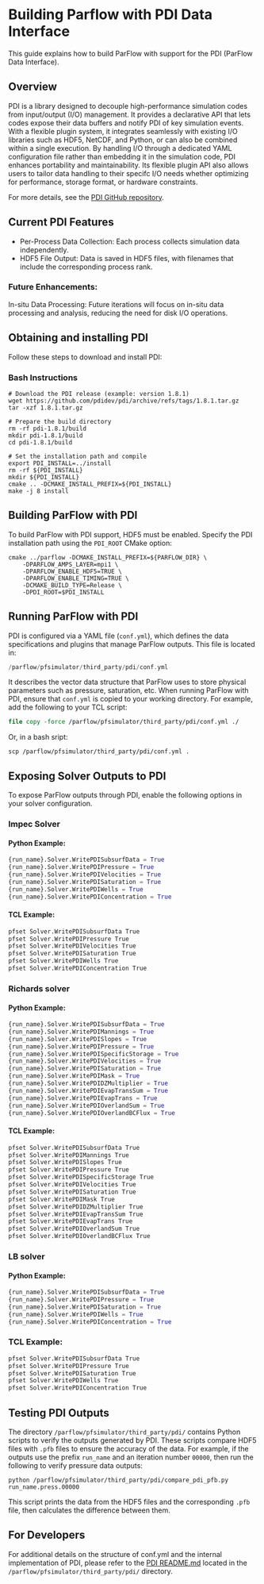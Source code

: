 # Building Parflow with PDI Data Interface

This guide explains how to build ParFlow with support for the PDI (ParFlow Data Interface).

## Overview

PDI is a library designed to decouple high-performance simulation codes from input/output (I/O) management. It provides a declarative API that lets codes expose their data buffers and notify PDI of key simulation events. With a flexible plugin system, it integrates seamlessly with existing I/O libraries such as HDF5, NetCDF, and Python, or can also be combined within a single execution. By handling I/O through a dedicated YAML configuration file rather than embedding it in the simulation code, PDI enhances portability and maintainability. Its flexible plugin API also allows users to tailor data handling to their specifc I/O needs whether optimizing for performance, storage format, or hardware constraints.

For more details, see the [PDI GitHub repository](https://github.com/pdidev/pdi/tree/main?tab=readme-ov-file#the-pdi-distribution).

## Current PDI Features
- Per-Process Data Collection: Each process collects simulation data independently.
- HDF5 File Output: Data is saved in HDF5 files, with filenames that include the corresponding process rank.

### Future Enhancements:

In-situ Data Processing: Future iterations will focus on in-situ data processing and analysis, reducing the need for disk I/O operations.

## Obtaining and installing PDI

Follow these steps to download and install PDI:

### Bash Instructions

```shell
# Download the PDI release (example: version 1.8.1)
wget https://github.com/pdidev/pdi/archive/refs/tags/1.8.1.tar.gz
tar -xzf 1.8.1.tar.gz

# Prepare the build directory
rm -rf pdi-1.8.1/build
mkdir pdi-1.8.1/build
cd pdi-1.8.1/build

# Set the installation path and compile
export PDI_INSTALL=../install
rm -rf ${PDI_INSTALL}
mkdir ${PDI_INSTALL}
cmake .. -DCMAKE_INSTALL_PREFIX=${PDI_INSTALL}
make -j 8 install
```

## Building ParFlow with PDI

To build ParFlow with PDI support, HDF5 must be enabled. Specify the PDI installation path using the `PDI_ROOT` CMake option:

```shell
cmake ../parflow -DCMAKE_INSTALL_PREFIX=${PARFLOW_DIR} \
    -DPARFLOW_AMPS_LAYER=mpi1 \
    -DPARFLOW_ENABLE_HDF5=TRUE \
    -DPARFLOW_ENABLE_TIMING=TRUE \
    -DCMAKE_BUILD_TYPE=Release \
    -DPDI_ROOT=$PDI_INSTALL
```

## Running ParFlow with PDI

PDI is configured via a YAML file (`conf.yml`), which defines the data specifications and plugins that manage ParFlow outputs. This file is located in:

```swift
/parflow/pfsimulator/third_party/pdi/conf.yml
```

It describes the vector data structure that ParFlow uses to store physical parameters such as pressure, saturation, etc. When running ParFlow with PDI, ensure that `conf.yml` is copied to your working directory. For example, add the following to your TCL script:

```tcl
file copy -force /parflow/pfsimulator/third_party/pdi/conf.yml ./

```
Or, in a bash sript:

```shell
scp /parflow/pfsimulator/third_party/pdi/conf.yml .
```
## Exposing Solver Outputs to PDI

To expose ParFlow outputs through PDI, enable the following options in your solver configuration.

### Impec Solver
#### Python Example:
```python
{run_name}.Solver.WritePDISubsurfData = True
{run_name}.Solver.WritePDIPressure = True
{run_name}.Solver.WritePDIVelocities = True
{run_name}.Solver.WritePDISaturation = True
{run_name}.Solver.WritePDIWells = True
{run_name}.Solver.WritePDIConcentration = True
```
#### TCL Example:
```tcl
pfset Solver.WritePDISubsurfData True
pfset Solver.WritePDIPressure True
pfset Solver.WritePDIVelocities True
pfset Solver.WritePDISaturation True
pfset Solver.WritePDIWells True
pfset Solver.WritePDIConcentration True
```

### Richards solver
#### Python Example:
```python
{run_name}.Solver.WritePDISubsurfData = True
{run_name}.Solver.WritePDIMannings = True
{run_name}.Solver.WritePDISlopes = True
{run_name}.Solver.WritePDIPressure = True
{run_name}.Solver.WritePDISpecificStorage = True
{run_name}.Solver.WritePDIVelocities = True
{run_name}.Solver.WritePDISaturation = True
{run_name}.Solver.WritePDIMask = True
{run_name}.Solver.WritePDIDZMultiplier = True
{run_name}.Solver.WritePDIEvapTransSum = True
{run_name}.Solver.WritePDIEvapTrans = True
{run_name}.Solver.WritePDIOverlandSum = True
{run_name}.Solver.WritePDIOverlandBCFlux = True
```
#### TCL Example:
```tcl
pfset Solver.WritePDISubsurfData True
pfset Solver.WritePDIMannings True
pfset Solver.WritePDISlopes True
pfset Solver.WritePDIPressure True
pfset Solver.WritePDISpecificStorage True
pfset Solver.WritePDIVelocities True
pfset Solver.WritePDISaturation True
pfset Solver.WritePDIMask True
pfset Solver.WritePDIDZMultiplier True
pfset Solver.WritePDIEvapTransSum True
pfset Solver.WritePDIEvapTrans True
pfset Solver.WritePDIOverlandSum True
pfset Solver.WritePDIOverlandBCFlux True
```

### LB solver
#### Python Example:
```python
{run_name}.Solver.WritePDISubsurfData = True
{run_name}.Solver.WritePDIPressure = True
{run_name}.Solver.WritePDISaturation = True
{run_name}.Solver.WritePDIWells = True
{run_name}.Solver.WritePDIConcentration = True
```
### TCL Example:
```tcl
pfset Solver.WritePDISubsurfData True
pfset Solver.WritePDIPressure True
pfset Solver.WritePDISaturation True
pfset Solver.WritePDIWells True
pfset Solver.WritePDIConcentration True
```

## Testing PDI Outputs 

The directory `/parflow/pfsimulator/third_party/pdi/` contains Python scripts
to verify the outputs generated by PDI. These scripts compare HDF5 files with
`.pfb` files to ensure the accuracy of the data. For example, if the outputs
use the prefix `run_name` and an iteration number `00000`, then run the
following to verify pressure data outputs:

```shell
python /parflow/pfsimulator/third_party/pdi/compare_pdi_pfb.py run_name.press.00000
```

This script prints the data from the HDF5 files and the corresponding `.pfb` file, then calculates the difference between them.

## For Developers

For additional details on the structure of conf.yml and the internal implementation of PDI, please refer to the [PDI README.md](/https://github.com/parflow/parflow/tree/master/pfsimulator/third_party/pdi/README.md) located in the `/parflow/pfsimulator/third_party/pdi/` directory.